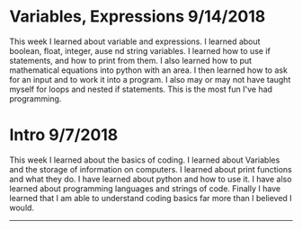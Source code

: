 # Variables, Expressions 9/14/2018

This week I learned about variable and expressions. I learned about boolean, float, integer, ause nd string variables. I learned how to use if statements, and how to print from them. I also learned how to put mathematical equations into python with an area. I then learned how to ask for an input and to work it into a program. I also may or may not have taught myself for loops and nested if statements. This is the most fun I've had programming.
# Intro 9/7/2018

This week I learned about the basics of coding. I learned about Variables and the storage of information on computers. I learned about print functions and what they do. I have learned about python and how to use it. I have also learned about programming languages and strings of code. Finally I have learned that I am able to understand coding basics far more than I believed I would. 

---


